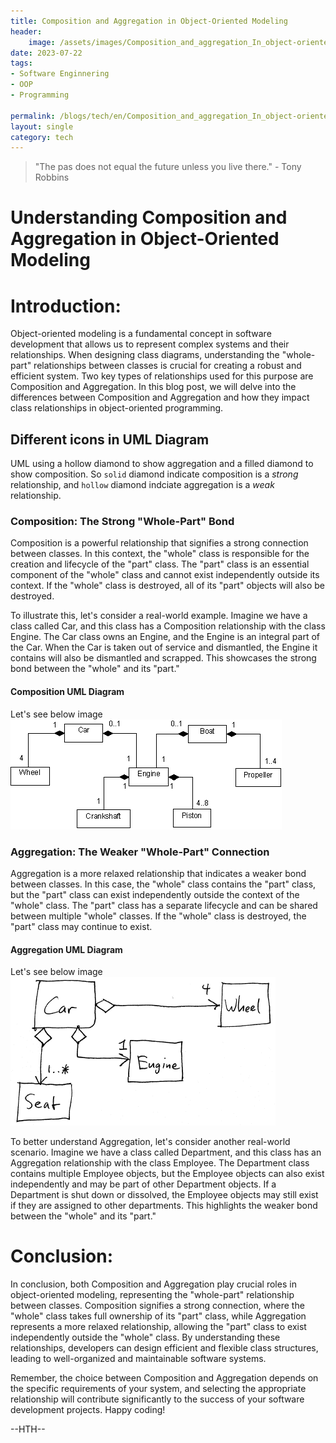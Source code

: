 ```yaml
---
title: Composition and Aggregation in Object-Oriented Modeling
header:
    image: /assets/images/Composition_and_aggregation_In_object-oriented_modeling.jpg
date: 2023-07-22
tags:
- Software Enginnering
- OOP
- Programming

permalink: /blogs/tech/en/Composition_and_aggregation_In_object-oriented_modeling
layout: single
category: tech
---
```

> "The pas does not equal the future unless you live there." - Tony Robbins


# Understanding Composition and Aggregation in Object-Oriented Modeling

# Introduction:
Object-oriented modeling is a fundamental concept in software development that allows us to represent complex systems and their relationships. When designing class diagrams, understanding the "whole-part" relationships between classes is crucial for creating a robust and efficient system. Two key types of relationships used for this purpose are Composition and Aggregation. In this blog post, we will delve into the differences between Composition and Aggregation and how they impact class relationships in object-oriented programming.

## Different icons in UML Diagram
UML using a hollow diamond to show aggregation and a filled diamond to show composition.
So `solid` diamond indicate composition is a *strong* relationship, and `hollow` diamond indciate aggregation is a *weak* relationship.

### Composition: The Strong "Whole-Part" Bond
Composition is a powerful relationship that signifies a strong connection between classes. 
In this context, the "whole" class is responsible for the creation and lifecycle of the "part" class. 
The "part" class is an essential component of the "whole" class and cannot exist independently outside its context. 
If the "whole" class is destroyed, all of its "part" objects will also be destroyed.


To illustrate this, let's consider a real-world example. 
Imagine we have a class called Car, and this class has a Composition relationship with the class Engine. 
The Car class owns an Engine, and the Engine is an integral part of the Car. When the Car is taken out of service and dismantled, the Engine it contains will also be dismantled and scrapped.
This showcases the strong bond between the "whole" and its "part."
#### Composition UML Diagram
Let's see below image
![Composition UML Diagram](/assets/images/uml_composition.gif)


### Aggregation: The Weaker "Whole-Part" Connection

Aggregation is a more relaxed relationship that indicates a weaker bond between classes. 
In this case, the "whole" class contains the "part" class, but the "part" class can exist independently outside the context of the "whole" class. 
The "part" class has a separate lifecycle and can be shared between multiple "whole" classes. 
If the "whole" class is destroyed, the "part" class may continue to exist.

#### Aggregation UML Diagram
Let's see below image
![Aggregation UML Diagram](/assets/images/umlAggregation.png)

To better understand Aggregation, let's consider another real-world scenario. 
Imagine we have a class called Department, and this class has an Aggregation relationship with the class Employee. 
The Department class contains multiple Employee objects, but the Employee objects can also exist independently and may be part of other Department objects.
If a Department is shut down or dissolved, the Employee objects may still exist if they are assigned to other departments. 
This highlights the weaker bond between the "whole" and its "part."

# Conclusion:
In conclusion, both Composition and Aggregation play crucial roles in object-oriented modeling, representing the "whole-part" relationship between classes. Composition signifies a strong connection, where the "whole" class takes full ownership of its "part" class, while Aggregation represents a more relaxed relationship, allowing the "part" class to exist independently outside the "whole" class. By understanding these relationships, developers can design efficient and flexible class structures, leading to well-organized and maintainable software systems.

Remember, the choice between Composition and Aggregation depends on the specific requirements of your system, and selecting the appropriate relationship will contribute significantly to the success of your software development projects. Happy coding!

--HTH--
